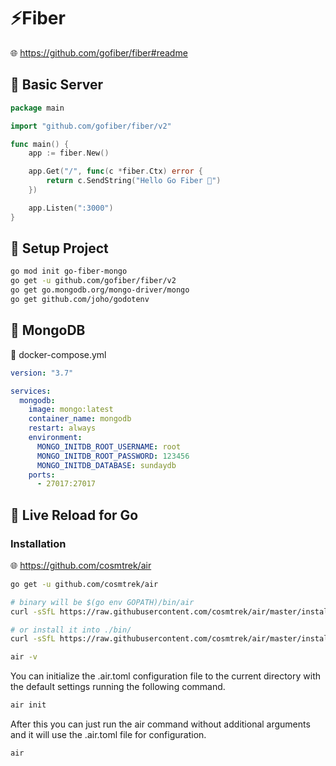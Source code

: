 # ⚡Fiber

🌐 https://github.com/gofiber/fiber#readme

## 🚀 Basic Server

```go
package main

import "github.com/gofiber/fiber/v2"

func main() {
    app := fiber.New()

    app.Get("/", func(c *fiber.Ctx) error {
        return c.SendString("Hello Go Fiber 🚀")
    })

    app.Listen(":3000")
}

```

## 🚀 Setup Project

```sh
go mod init go-fiber-mongo
go get -u github.com/gofiber/fiber/v2
go get go.mongodb.org/mongo-driver/mongo
go get github.com/joho/godotenv
```

## 🚀 MongoDB

📄 docker-compose.yml

```yml
version: "3.7"

services:
  mongodb:
    image: mongo:latest
    container_name: mongodb
    restart: always
    environment:
      MONGO_INITDB_ROOT_USERNAME: root
      MONGO_INITDB_ROOT_PASSWORD: 123456
      MONGO_INITDB_DATABASE: sundaydb
    ports:
      - 27017:27017
```

## 🚀 Live Reload for Go

### Installation
🌐 https://github.com/cosmtrek/air
```sh
go get -u github.com/cosmtrek/air
```

```sh
# binary will be $(go env GOPATH)/bin/air
curl -sSfL https://raw.githubusercontent.com/cosmtrek/air/master/install.sh | sh -s -- -b $(go env GOPATH)/bin

# or install it into ./bin/
curl -sSfL https://raw.githubusercontent.com/cosmtrek/air/master/install.sh | sh -s

air -v
```
You can initialize the .air.toml configuration file to the current directory with the default settings running the following command.
```sh
air init
```
After this you can just run the air command without additional arguments and it will use the .air.toml file for configuration.
```sh
air
```